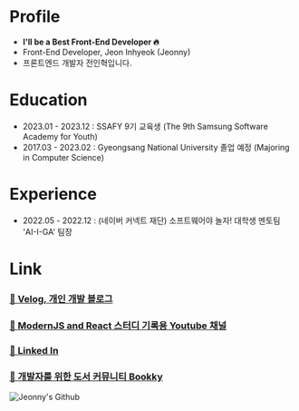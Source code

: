 
# Profile
- **I'll be a Best Front-End Developer 🔥**
- Front-End Developer, Jeon Inhyeok (Jeonny)
- 프론트엔드 개발자 전인혁입니다.

# Education
- 2023.01 - 2023.12 : SSAFY 9기 교육생 (The 9th Samsung Software Academy for Youth)
- 2017.03 - 2023.02 : Gyeongsang National University 졸업 예정 (Majoring in Computer Science)

# Experience
- 2022.05 - 2022.12 : (네이버 커넥트 재단) 소프트웨어야 놀자! 대학생 멘토팀 'AI-I-GA' 팀장

# Link
### <a href="https://velog.io/@jeon__ih" target="_blank">🔗 Velog, 개인 개발 블로그</a>
### <a href="https://www.youtube.com/channel/UCdUqEj-gmY_sbgHw9iqdSlg" target="_blank">🔗 ModernJS and React 스터디 기록용 Youtube 채널</a>
### <a href="https://www.linkedin.com/in/%EC%9D%B8%ED%98%81-%EC%A0%84-2494a8241/" target="_blank">🔗 Linked In</a>
### <a href="http://bookky.cf" target="_blank">🔗 개발자를 위한 도서 커뮤니티 Bookky</a>

![Jeonny's Github](https://github-readme-stats.vercel.app/api?username=wjs5025&show_icons=true&theme=merko)

